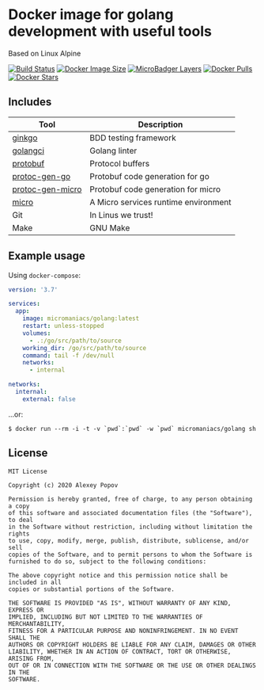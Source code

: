 # Docker image for golang development with useful tools
Based on Linux Alpine

[![Build Status](https://travis-ci.com/micromaniacs/golang.svg?branch=master)](https://travis-ci.com/micromaniacs/golang)
[![Docker Image Size](https://img.shields.io/docker/image-size/micromaniacs/golang)](https://hub.docker.com/r/micromaniacs/golang)
[![MicroBadger Layers](https://img.shields.io/microbadger/layers/micromaniacs/golang)](https://hub.docker.com/r/micromaniacs/golang)
[![Docker Pulls](https://img.shields.io/docker/pulls/micromaniacs/golang)](https://hub.docker.com/r/micromaniacs/golang)
[![Docker Stars](https://img.shields.io/docker/stars/micromaniacs/golang)](https://hub.docker.com/r/micromaniacs/golang)

## Includes
| Tool                                                          | Description                          |
|---------------------------------------------------------------|--------------------------------------|
| [ginkgo](https://github.com/onsi/ginkgo)                      | BDD testing framework                |
| [golangci](https://github.com/golangci/golangci-lint)         | Golang linter                        |
| [protobuf](https://github.com/protocolbuffers/protobuf)       | Protocol buffers                     |
| [protoc-gen-go](https://github.com/golang/protobuf)           | Protobuf code generation for go      |
| [protoc-gen-micro](https://github.com/micro/protoc-gen-micro) | Protobuf code generation for micro   |
| [micro](https://github.com/micro/micro)                       | A Micro services runtime environment |
| Git                                                           | In Linus we trust!                   |
| Make                                                          | GNU Make                             |

## Example usage
Using `docker-compose`:
```yaml
version: '3.7'

services:
  app:
    image: micromaniacs/golang:latest
    restart: unless-stopped
    volumes:
      - .:/go/src/path/to/source
    working_dir: /go/src/path/to/source
    command: tail -f /dev/null
    networks:
      - internal

networks:
  internal:
    external: false
```

...or:
```
$ docker run --rm -i -t -v `pwd`:`pwd` -w `pwd` micromaniacs/golang sh
```

## License

```
MIT License

Copyright (c) 2020 Alexey Popov

Permission is hereby granted, free of charge, to any person obtaining a copy
of this software and associated documentation files (the "Software"), to deal
in the Software without restriction, including without limitation the rights
to use, copy, modify, merge, publish, distribute, sublicense, and/or sell
copies of the Software, and to permit persons to whom the Software is
furnished to do so, subject to the following conditions:

The above copyright notice and this permission notice shall be included in all
copies or substantial portions of the Software.

THE SOFTWARE IS PROVIDED "AS IS", WITHOUT WARRANTY OF ANY KIND, EXPRESS OR
IMPLIED, INCLUDING BUT NOT LIMITED TO THE WARRANTIES OF MERCHANTABILITY,
FITNESS FOR A PARTICULAR PURPOSE AND NONINFRINGEMENT. IN NO EVENT SHALL THE
AUTHORS OR COPYRIGHT HOLDERS BE LIABLE FOR ANY CLAIM, DAMAGES OR OTHER
LIABILITY, WHETHER IN AN ACTION OF CONTRACT, TORT OR OTHERWISE, ARISING FROM,
OUT OF OR IN CONNECTION WITH THE SOFTWARE OR THE USE OR OTHER DEALINGS IN THE
SOFTWARE.
```

